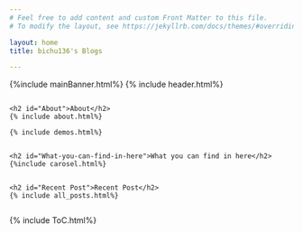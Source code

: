 ```yaml
---
# Feel free to add content and custom Front Matter to this file.
# To modify the layout, see https://jekyllrb.com/docs/themes/#overriding-theme-defaults

layout: home
title: bichu136's Blogs

---
```

{%include mainBanner.html%}
{% include header.html%}
<div class ='post-content' style = 'overflow: auto;'>
    
    <h2 id="About">About</h2>
    {% include about.html%}
    
    {% include demos.html%}


    <h2 id="What-you-can-find-in-here">What you can find in here</h2>
    {%include carosel.html%}


    <h2 id="Recent Post">Recent Post</h2>
    {% include all_posts.html%}
</div>

{% include ToC.html%}